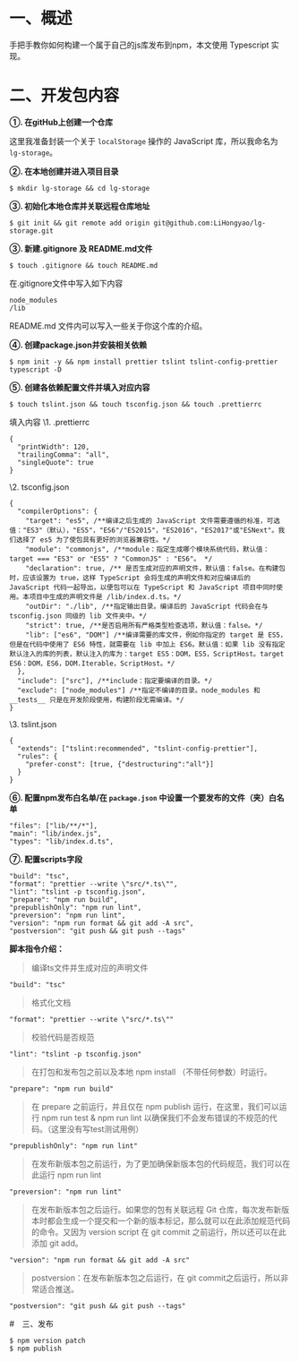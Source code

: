 # 一、概述

手把手教你如何构建一个属于自己的js库发布到npm，本文使用 Typescript 实现。

# 二、开发包内容

**①. 在gitHub上创建一个仓库**

这里我准备封装一个关于 `localStorage` 操作的 JavaScript 库，所以我命名为 `lg-storage`。

**②. 在本地创建并进入项目目录**

```shell
$ mkdir lg-storage && cd lg-storage
```

**③. 初始化本地仓库并关联远程仓库地址**

```shell
$ git init && git remote add origin git@github.com:LiHongyao/lg-storage.git
```

**③. 新建.gitignore 及 README.md文件**

```shell
$ touch .gitignore && touch README.md
```

在.gitignore文件中写入如下内容

```
node_modules
/lib
```

README.md 文件内可以写入一些关于你这个库的介绍。

**④. 创建package.json并安装相关依赖**

```shell
$ npm init -y && npm install prettier tslint tslint-config-prettier typescript -D
```

**⑤. 创建各依赖配置文件并填入对应内容**

```shell
$ touch tslint.json && touch tsconfig.json && touch .prettierrc
```

填入内容
\1. .prettierrc

```
{
  "printWidth": 120,
  "trailingComma": "all",
  "singleQuote": true
}
```

\2. tsconfig.json

```
{
  "compilerOptions": {
    "target": "es5", /**编译之后生成的 JavaScript 文件需要遵循的标准，可选值："ES3"（默认），"ES5"，"ES6"/"ES2015"，"ES2016"，"ES2017"或"ESNext"。我们选择了 es5 为了使包具有更好的浏览器兼容性。*/
    "module": "commonjs", /**module：指定生成哪个模块系统代码，默认值：target === "ES3" or "ES5" ? "CommonJS" : "ES6"。 */
    "declaration": true, /** 是否生成对应的声明文件，默认值：false。在构建包时，应该设置为 true，这样 TypeScript 会将生成的声明文件和对应编译后的 JavaScript 代码一起导出，以便包可以在 TypeScript 和 JavaScript 项目中同时使用。本项目中生成的声明文件是 /lib/index.d.ts。*/
    "outDir": "./lib", /**指定输出目录。编译后的 JavaScript 代码会在与 tsconfig.json 同级的 lib 文件夹中。*/
    "strict": true, /**是否启用所有严格类型检查选项，默认值：false。*/
    "lib": ["es6", "DOM"] /**编译需要的库文件，例如你指定的 target 是 ES5，但是在代码中使用了 ES6 特性，就需要在 lib 中加上 ES6。默认值：如果 lib 没有指定默认注入的库的列表，默认注入的库为：target ES5：DOM，ES5，ScriptHost。target ES6：DOM，ES6，DOM.Iterable，ScriptHost。*/
  },
  "include": ["src"], /**include：指定要编译的目录。*/
  "exclude": ["node_modules"] /**指定不编译的目录。node_modules 和 __tests__ 只是在开发阶段使用，构建阶段无需编译。*/
}

```

\3. tslint.json

```
{
  "extends": ["tslint:recommended", "tslint-config-prettier"],
  "rules": {
    "prefer-const": [true, {"destructuring":"all"}]
  }
}
```

**⑥. 配置npm发布白名单/在 `package.json` 中设置一个要发布的文件（夹）白名单**

```
"files": ["lib/**/*"],
"main": "lib/index.js",
"types": "lib/index.d.ts",
```

**⑦. 配置scripts字段**

```
"build": "tsc",
"format": "prettier --write \"src/*.ts\"",
"lint": "tslint -p tsconfig.json",
"prepare": "npm run build",
"prepublishOnly": "npm run lint",
"preversion": "npm run lint",
"version": "npm run format && git add -A src",
"postversion": "git push && git push --tags"
```

**脚本指令介绍：**

> 编译ts文件并生成对应的声明文件

```
"build": "tsc"
```

> 格式化文档

```
"format": "prettier --write \"src/*.ts\""
```

> 校验代码是否规范

```
"lint": "tslint -p tsconfig.json"
```

> 在打包和发布包之前以及本地 npm install （不带任何参数）时运行。

```
"prepare": "npm run build"
```

> 在 prepare 之前运行，并且仅在 npm publish 运行，在这里，我们可以运行 npm run test & npm run lint 以确保我们不会发布错误的不规范的代码。（这里没有写test测试用例）

```
"prepublishOnly": "npm run lint"
```

> 在发布新版本包之前运行，为了更加确保新版本包的代码规范，我们可以在此运行 npm run lint

```
"preversion": "npm run lint"
```

> 在发布新版本包之后运行。如果您的包有关联远程 Git 仓库，每次发布新版本时都会生成一个提交和一个新的版本标记，那么就可以在此添加规范代码的命令。又因为 version script 在  git commit 之前运行，所以还可以在此添加 git add。

```
"version": "npm run format && git add -A src"
```

> postversion：在发布新版本包之后运行，在 git commit之后运行，所以非常适合推送。

```
"postversion": "git push && git push --tags"
```

#　三、发布

```shell
$ npm version patch
$ npm publish
```



